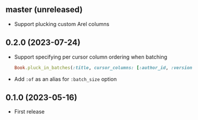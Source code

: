 ## master (unreleased)

- Support plucking custom Arel columns

## 0.2.0 (2023-07-24)

- Support specifying per cursor column ordering when batching

  ```ruby
  Book.pluck_in_batches(:title, cursor_columns: [:author_id, :version], order: [:asc, :desc])
  ```

- Add `:of` as an alias for `:batch_size` option

## 0.1.0 (2023-05-16)

- First release
